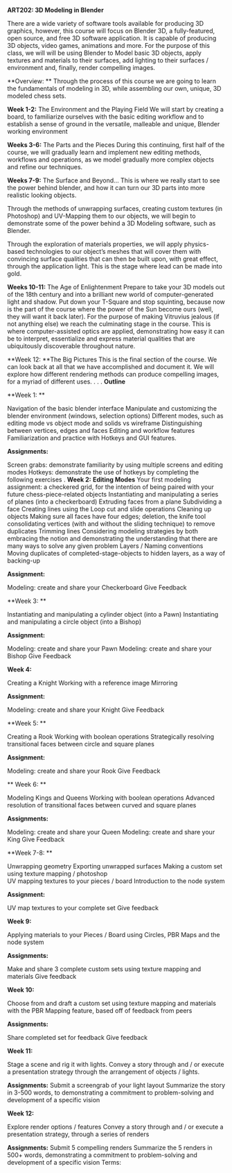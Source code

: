 **ART202: 3D Modeling in Blender**

There are a wide variety of software tools available for producing 3D graphics, however, this course will focus on Blender 3D, a fully-featured, open source, and free 3D software application. It is capable of producing 3D objects, video games, animations and more. For the purpose of this class, we will will be using Blender to Model basic 3D objects, apply textures and materials to their surfaces, add lighting to their surfaces / environment and, finally, render compelling images.


**Overview: **
Through the process of this course we are going to learn the fundamentals of modeling in 3D, while assembling our own, unique, 3D modeled chess sets. 


**Week 1-2:** The Environment and the Playing Field 
We will start by creating a board, to familiarize ourselves with the basic editing workflow and to establish a sense of ground in the versatile, malleable and unique, Blender working environment

**Weeks 3-6:** The Parts and the Pieces
During this continuing, first half of the course, we will gradually learn and implement new editing methods, workflows and operations, as we model gradually more complex objects and refine our techniques.

**Weeks 7-9:** The Surface and Beyond…
This is where we really start to see the power behind blender, and how it can turn our 3D parts into more realistic looking objects. 

Through the methods of unwrapping surfaces, creating custom textures (in Photoshop) and UV-Mapping them to our objects, we will begin to demonstrate some of the power behind a 3D Modeling software, such as Blender. 

Through the exploration of materials properties, we will apply physics-based technologies to our object’s meshes that will cover them with convincing surface qualities that can then be built upon, with great effect, through the application light. This is the stage where lead can be made into gold.

**Weeks 10-11:** The Age of Enlightenment
Prepare to take your 3D models out of the 18th century and into a brilliant new world of computer-generated light and shadow. Put down your T-Square and stop squinting, because now is the 	part of the course where the power of the Sun become ours (well, they will want it back later). For the purpose of making Vitruvius jealous (if not anything else) we reach the culminating stage in the course. This is where computer-assisted optics are applied, demonstrating how easy it can be to interpret, essentialize and express material qualities that are ubiquitously discoverable throughout nature.
 
**Week 12: **The Big Pictures
This is the final section of the course. We can look back at all that we have accomplished and document it. We will explore how different rendering methods can produce compelling images, for a myriad of different uses.
.
.
.
**Outline**

**Week 1: **

Navigation of the basic blender interface
Manipulate and customizing the blender environment (windows, selection options)
Different modes, such as editing mode vs object mode and solids vs wireframe 
Distinguishing between vertices, edges and faces 
Editing and workflow features 
Familiarization and practice with Hotkeys and GUI features. 


**Assignments:**

Screen grabs: demonstrate familiarity by using multiple screens and editing modes
Hotkeys: demonstrate the use of hotkeys by completing the following exercises
.
**Week 2:**
**Editing Modes**
Your first modeling assignment: a checkered grid, for the intention of being paired with your future chess-piece-related objects 
Instantiating and manipulating a series of planes (into a checkerboard)
Extruding faces from a plane
Subdividing a face
Creating lines using the Loop cut and slide operations
Cleaning up objects 
Making sure all faces have four edges; deletion, the knife tool consolidating vertices (with and without the sliding technique) to remove duplicates
Trimming lines
Considering modeling strategies by both embracing the notion and demonstrating the understanding that there are many ways to solve any given problem
Layers / Naming conventions
Moving duplicates of completed-stage-objects to hidden layers, as a way of backing-up

**Assignment:**

Modeling: create and share your Checkerboard
Give Feedback 

  
**Week 3: **

Instantiating and manipulating a cylinder object (into a Pawn) 
Instantiating and manipulating a circle object (into a Bishop) 

**Assignment:**

Modeling: create and share your Pawn
Modeling: create and share your Bishop
Give Feedback


**Week 4:**
 
Creating a Knight
Working with a reference image
Mirroring

**Assignment:**

Modeling: create and share your Knight
Give Feedback


**Week 5: **

Creating a Rook
Working with boolean operations
Strategically resolving transitional faces between circle and square planes

**Assignment:**

Modeling: create and share your Rook
Give Feedback


** Week 6: **

Modeling Kings and Queens
Working with boolean operations
Advanced resolution of transitional faces between curved and square planes

**Assignments:**

Modeling: create and share your Queen
Modeling: create and share your King
Give Feedback


**Week 7-8: **

Unwrapping geometry 
Exporting unwrapped surfaces 
Making a custom set using texture mapping / photoshop  
UV mapping textures to your pieces / board
Introduction to the node system


**Assignment:**

UV map textures to your complete set
Give feedback


**Week 9:**

 Applying materials to your Pieces / Board using Circles, PBR Maps and the node system 

**Assignments:**

Make and share 3 complete custom sets using texture mapping and materials
Give feedback


**Week 10:**

Choose from and draft a custom set using texture mapping and materials with the PBR Mapping feature, based off of feedback from peers

**Assignments:**

Share completed set for feedback
Give feedback

**Week 11:**

Stage a scene and rig it with lights. 
Convey a story through and / or execute a presentation strategy through the arrangement of objects / lights. 

**Assignments:**
Submit a screengrab of your light layout
Summarize the story in 3-500 words, to demonstrating a commitment to problem-solving and development of a specific vision

**Week 12:**

Explore render options / features
Convey a story through and / or execute a presentation strategy, through a series of renders

**Assignments:**
Submit 5 compelling renders
Summarize the 5 renders in 500+ words, demonstrating a commitment to problem-solving and development of a specific vision
Terms:
